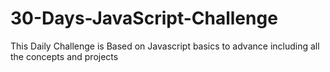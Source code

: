 # 30-Days-JavaScript-Challenge
This Daily Challenge is Based on Javascript basics to advance including all the concepts and projects 

